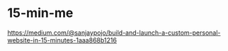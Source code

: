 # 15-min-me
https://medium.com/@sanjaypojo/build-and-launch-a-custom-personal-website-in-15-minutes-1aaa868b1216
